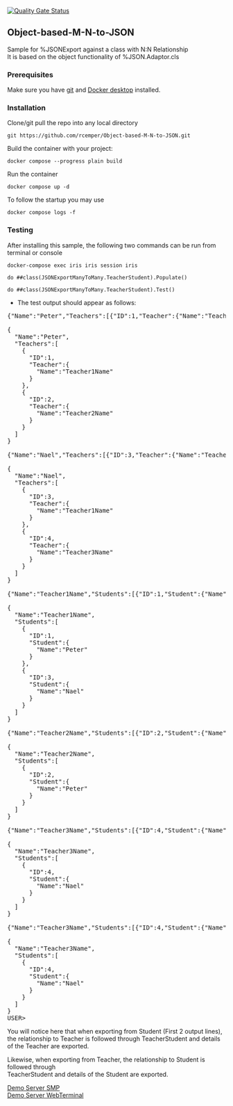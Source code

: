 [![Quality Gate Status](https://community.objectscriptquality.com/api/project_badges/measure?project=intersystems_iris_community%2FJSONExport-ManyToMany-AD&metric=alert_status)](https://community.objectscriptquality.com/dashboard?id=intersystems_iris_community%2FJSONExport-ManyToMany-AD)  

## Object-based-M-N-to-JSON
Sample for %JSONExport against a class with N:N Relationship    
It is based on the object functionality of %JSON.Adaptor.cls    
     
### Prerequisites    
Make sure you have [git](https://git-scm.com/book/en/v2/Getting-Started-Installing-Git) and [Docker desktop](https://www.docker.com/products/docker-desktop) installed.    
### Installation   
Clone/git pull the repo into any local directory  
````    
git https://github.com/rcemper/Object-based-M-N-to-JSON.git
````     
Build the container with your project:   
````
docker compose --progress plain build
````
Run the container

 ````
docker compose up -d
````
To follow the startup you may use    
````
docker compose logs -f
````
### Testing  
After installing this sample, the following two commands can be run from terminal or console   

````
docker-compose exec iris iris session iris    

do ##class(JSONExportManyToMany.TeacherStudent).Populate()         

do ##class(JSONExportManyToMany.TeacherStudent).Test()    
````
- The test output should appear as follows:

<pre>
{"Name":"Peter","Teachers":[{"ID":1,"Teacher":{"Name":"Teacher1Name"}},{"ID":2,"Teacher":{"Name":"Teacher2Name"}}]}

{
  "Name":"Peter",
  "Teachers":[
    {
      "ID":1,
      "Teacher":{
        "Name":"Teacher1Name"
      }
    },
    {
      "ID":2,
      "Teacher":{
        "Name":"Teacher2Name"
      }
    }
  ]
}

{"Name":"Nael","Teachers":[{"ID":3,"Teacher":{"Name":"Teacher1Name"}},{"ID":4,"Teacher":{"Name":"Teacher3Name"}}]}

{
  "Name":"Nael",
  "Teachers":[
    {
      "ID":3,
      "Teacher":{
        "Name":"Teacher1Name"
      }
    },
    {
      "ID":4,
      "Teacher":{
        "Name":"Teacher3Name"
      }
    }
  ]
}

{"Name":"Teacher1Name","Students":[{"ID":1,"Student":{"Name":"Peter"}},{"ID":3,"Student":{"Name":"Nael"}}]}

{
  "Name":"Teacher1Name",
  "Students":[
    {
      "ID":1,
      "Student":{
        "Name":"Peter"
      }
    },
    {
      "ID":3,
      "Student":{
        "Name":"Nael"
      }
    }
  ]
}

{"Name":"Teacher2Name","Students":[{"ID":2,"Student":{"Name":"Peter"}}]}

{
  "Name":"Teacher2Name",
  "Students":[
    {
      "ID":2,
      "Student":{
        "Name":"Peter"
      }
    }
  ]
}

{"Name":"Teacher3Name","Students":[{"ID":4,"Student":{"Name":"Nael"}}]}

{
  "Name":"Teacher3Name",
  "Students":[
    {
      "ID":4,
      "Student":{
        "Name":"Nael"
      }
    }
  ]
}

{"Name":"Teacher3Name","Students":[{"ID":4,"Student":{"Name":"Nael"}}]}

{
  "Name":"Teacher3Name",
  "Students":[
    {
      "ID":4,
      "Student":{
        "Name":"Nael"
      }
    }
  ]
}
USER>
</pre>

You will notice here that when exporting from Student (First 2 output lines),       
the relationship to Teacher is followed through TeacherStudent and details of the Teacher are exported.    

Likewise, when exporting from Teacher, the relationship to Student is followed through    
TeacherStudent and details of the Student are exported.   

[Demo Server SMP](https://object-m-n-to-json.demo.community.intersystems.com/csp/sys/UtilHome.csp)     
[Demo Server WebTerminal](https://object-m-n-to-json.demo.community.intersystems.com/terminal/)    

